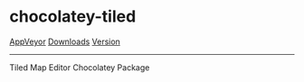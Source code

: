 chocolatey-tiled
================
[AppVeyor](http://img.shields.io/appveyor/ci/AdrianArroyoCalle/chocolatey-tiled.svg)
[Downloads](http://img.shields.io/chocolatey/dt/tiled.svg)
[Version](http://img.shields.io/chocolatey/v/tiled.svg)
***

Tiled Map Editor Chocolatey Package
